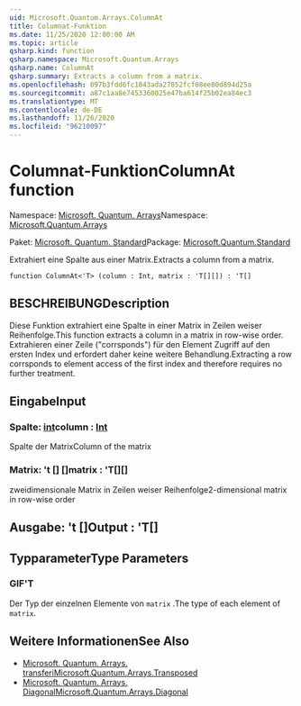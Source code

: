 ```yaml
---
uid: Microsoft.Quantum.Arrays.ColumnAt
title: Columnat-Funktion
ms.date: 11/25/2020 12:00:00 AM
ms.topic: article
qsharp.kind: function
qsharp.namespace: Microsoft.Quantum.Arrays
qsharp.name: ColumnAt
qsharp.summary: Extracts a column from a matrix.
ms.openlocfilehash: 097b3fdd6fc1843ada27052fcf08ee80d894d25a
ms.sourcegitcommit: a87c1aa8e7453360025e47ba614f25b02ea84ec3
ms.translationtype: MT
ms.contentlocale: de-DE
ms.lasthandoff: 11/26/2020
ms.locfileid: "96210097"
---
```

# <a name="columnat-function"></a><span data-ttu-id="b3592-102">Columnat-Funktion</span><span class="sxs-lookup"><span data-stu-id="b3592-102">ColumnAt function</span></span>

<span data-ttu-id="b3592-103">Namespace: [Microsoft. Quantum. Arrays](xref:Microsoft.Quantum.Arrays)</span><span class="sxs-lookup"><span data-stu-id="b3592-103">Namespace: [Microsoft.Quantum.Arrays](xref:Microsoft.Quantum.Arrays)</span></span>

<span data-ttu-id="b3592-104">Paket: [Microsoft. Quantum. Standard](https://nuget.org/packages/Microsoft.Quantum.Standard)</span><span class="sxs-lookup"><span data-stu-id="b3592-104">Package: [Microsoft.Quantum.Standard](https://nuget.org/packages/Microsoft.Quantum.Standard)</span></span>


<span data-ttu-id="b3592-105">Extrahiert eine Spalte aus einer Matrix.</span><span class="sxs-lookup"><span data-stu-id="b3592-105">Extracts a column from a matrix.</span></span>

```qsharp
function ColumnAt<'T> (column : Int, matrix : 'T[][]) : 'T[]
```


## <a name="description"></a><span data-ttu-id="b3592-106">BESCHREIBUNG</span><span class="sxs-lookup"><span data-stu-id="b3592-106">Description</span></span>

<span data-ttu-id="b3592-107">Diese Funktion extrahiert eine Spalte in einer Matrix in Zeilen weiser Reihenfolge.</span><span class="sxs-lookup"><span data-stu-id="b3592-107">This function extracts a column in a matrix in row-wise order.</span></span>
<span data-ttu-id="b3592-108">Extrahieren einer Zeile ("corrsponds") für den Element Zugriff auf den ersten Index und erfordert daher keine weitere Behandlung.</span><span class="sxs-lookup"><span data-stu-id="b3592-108">Extracting a row corrsponds to element access of the first index and therefore requires no further treatment.</span></span>

## <a name="input"></a><span data-ttu-id="b3592-109">Eingabe</span><span class="sxs-lookup"><span data-stu-id="b3592-109">Input</span></span>

### <a name="column--int"></a><span data-ttu-id="b3592-110">Spalte: [int](xref:microsoft.quantum.lang-ref.int)</span><span class="sxs-lookup"><span data-stu-id="b3592-110">column : [Int](xref:microsoft.quantum.lang-ref.int)</span></span>

<span data-ttu-id="b3592-111">Spalte der Matrix</span><span class="sxs-lookup"><span data-stu-id="b3592-111">Column of the matrix</span></span>


### <a name="matrix--t"></a><span data-ttu-id="b3592-112">Matrix: 't [] []</span><span class="sxs-lookup"><span data-stu-id="b3592-112">matrix : 'T[][]</span></span>

<span data-ttu-id="b3592-113">zweidimensionale Matrix in Zeilen weiser Reihenfolge</span><span class="sxs-lookup"><span data-stu-id="b3592-113">2-dimensional matrix in row-wise order</span></span>



## <a name="output--t"></a><span data-ttu-id="b3592-114">Ausgabe: 't []</span><span class="sxs-lookup"><span data-stu-id="b3592-114">Output : 'T[]</span></span>



## <a name="type-parameters"></a><span data-ttu-id="b3592-115">Typparameter</span><span class="sxs-lookup"><span data-stu-id="b3592-115">Type Parameters</span></span>

### <a name="t"></a><span data-ttu-id="b3592-116">GIF</span><span class="sxs-lookup"><span data-stu-id="b3592-116">'T</span></span>

<span data-ttu-id="b3592-117">Der Typ der einzelnen Elemente von `matrix` .</span><span class="sxs-lookup"><span data-stu-id="b3592-117">The type of each element of `matrix`.</span></span>

## <a name="see-also"></a><span data-ttu-id="b3592-118">Weitere Informationen</span><span class="sxs-lookup"><span data-stu-id="b3592-118">See Also</span></span>

- [<span data-ttu-id="b3592-119">Microsoft. Quantum. Arrays. transferi</span><span class="sxs-lookup"><span data-stu-id="b3592-119">Microsoft.Quantum.Arrays.Transposed</span></span>](xref:Microsoft.Quantum.Arrays.Transposed)
- [<span data-ttu-id="b3592-120">Microsoft. Quantum. Arrays. Diagonal</span><span class="sxs-lookup"><span data-stu-id="b3592-120">Microsoft.Quantum.Arrays.Diagonal</span></span>](xref:Microsoft.Quantum.Arrays.Diagonal)